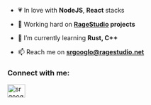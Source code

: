 - 💗 In love with **NodeJS**, **React** stacks

- 🔨  Working hard on **[RageStudio](https://github.com/ragestudio) projects**

- 🌱 I’m currently learning **Rust, C++**

- 📫 Reach me on **srgooglo@ragestudio.net**

<h3 align="left">Connect with me:</h3>
<p align="left">
<a href="https://instagram.com/srgooglo" target="blank"><img align="center" src="https://raw.githubusercontent.com/rahuldkjain/github-profile-readme-generator/master/src/images/icons/Social/instagram.svg" alt="srgooglo" height="30" width="40" /></a>
</p>

